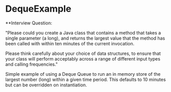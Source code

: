 DequeExample
============

**Interview Question: <br/>

"Please could you create a Java class that contains a method that takes a single parameter (a long), and returns the largest value that the method has been called with within ten minutes of the current invocation.

Please think carefully about your choice of data structures, to ensure that your class will perform acceptably across a range of different input types and calling frequencies."

Simple example of using a Deque Queue to run an in memory store of the largest number (long) within a given time period. This defaults to 10 minutes but can be overridden on instantiation.
 
